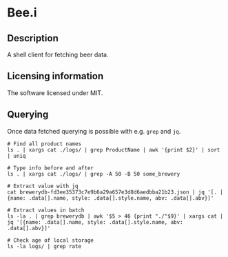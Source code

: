 # Bee.i

## Description
A shell client for fetching beer data.

## Licensing information
The software licensed under MIT.

## Querying

Once data fetched querying is possible with e.g. `grep` and `jq`.


    # Find all product names
    ls . | xargs cat ./logs/ | grep ProductName | awk '{print $2}' | sort | uniq

    # Type info before and after
    ls . | xargs cat ./logs/ | grep -A 50 -B 50 some_brewery

    # Extract value with jq
    cat brewerydb-fd3ee35373c7e9b6a29a657e3d8d6aedbba21b23.json | jq '[. | {name: .data[].name, style: .data[].style.name, abv: .data[].abv}]'

    # Extract values in batch
    ls -la . | grep brewerydb | awk '$5 > 46 {print "./"$9}' | xargs cat | jq '[{name: .data[].name, style: .data[].style.name, abv: .data[].abv}]'

    # Check age of local storage
    ls -la logs/ | grep rate
